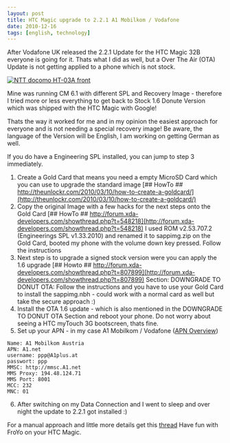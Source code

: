 ```yaml
---
layout: post
title: HTC Magic upgrade to 2.2.1 A1 Mobilkom / Vodafone
date: 2010-12-16
tags: [english, technology]
---
```


After Vodafone UK released the 2.2.1 Update for the HTC Magic 32B everyone is going for it. Thats what I did as well, but a Over The Air (OTA) Update is not getting applied to a phone which is not stock.

[![NTT docomo HT-03A front](https://upload.wikimedia.org/wikipedia/commons/f/f8/NTT_docomo_HT-03A_front.jpg)](https://commons.wikimedia.org/wiki/File:NTT_docomo_HT-03A_front.jpg)

Mine was running CM 6.1 with different SPL and Recovery Image - therefore I tried more or less everything to get back to Stock 1.6 Donute Version which was shipped with the HTC Magic with Google!

Thats the way it worked for me and in my opinion the easiest approach for everyone and is not needing a special recovery image! Be aware, the language of the Version will be English, I am working on getting German as well.

If you do have a Engineering SPL installed, you can jump to step 3 immediately.

1. Create a Gold Card that means you need a empty MicroSD Card which you can use to upgrade the standard image
[## HowTo ## http://theunlockr.com/2010/03/10/how-to-create-a-goldcard/](http://theunlockr.com/2010/03/10/how-to-create-a-goldcard/)
2. Copy the original Image with a few hacks for the next steps onto the Gold Card
[## HowTo ## http://forum.xda-developers.com/showthread.php?t=548218](http://forum.xda-developers.com/showthread.php?t=548218)
I used ROM v2.53.707.2 (Engineerings SPL v1.33.2010) and renamed it to sappimg.zip on the Gold Card, booted my phone with the volume down key pressed. Follow the instructions
3. Next step is to upgrade a signed stock version were you can apply the 1.6 upgrade
[## Howto ## http://forum.xda-developers.com/showthread.php?t=807899](http://forum.xda-developers.com/showthread.php?t=807899)
Section: DOWNGRADE TO DONUT OTA: Follow the instructions and you have to use your Gold Card to install the sappimg.nbh - could work with a normal card as well but take the secure approach :)
4. Install the OTA 1.6 update - which is also mentioned in the DOWNGRADE TO DONUT OTA Section and reboot your phone. Do not worry about seeing a HTC myTouch 3G bootscreen, thats fine.
5. Set up your APN - in my case A1 Mobilkom / Vodafone ([APN Overview](http://www.androidonhtc.com/wiki/Carrier_network_settings))
```
Name: A1 Mobilkom Austria
APN: A1.net
username: ppp@A1plus.at
passwort: ppp
MMSC: http://mmsc.A1.net
MMS Proxy: 194.48.124.71
MMS Port: 8001
MCC: 232
MNC: 01
```
6.  After switching on my Data Connection and I went to sleep and over night the update to 2.2.1 got installed :) 

For a manual approach and little more details get this [thread](http://forum.xda-developers.com/showthread.php?t=843274)
Have fun with FroYo on your HTC Magic.